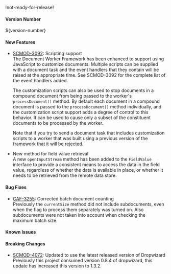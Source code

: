 !not-ready-for-release!

#### Version Number
${version-number}

#### New Features
 - [SCMOD-3092](https://jira.autonomy.com/browse/SCMOD-3092): Scripting support  
    The Document Worker Framework has been enhanced to support using JavaScript to customize documents.  Multiple scripts can be supplied with a document task and the event handlers that they contain will be raised at the appropriate time.  See SCMOD-3092 for the complete list of the event handlers added.

    The customization scripts can also be used to stop documents in a compound document from being passed to the worker's `processDocument()` method.  By default each document in a compound document is passed to the `processDocument()` method individually, and the customization script support adds a degree of control to this behavior.  It can be used to cause only a subset of the constituent documents to be processed by the worker.

    Note that if you try to send a document task that includes customization scripts to a worker that was built using a previous version of the framework that it will be rejected.

 - New method for field value retrieval  
    A new `openInputStream` method has been added to the `FieldValue` interface to provide a consistent means to access the data in the field value, regardless of whether the data is available in place, or whether it needs to be retrieved from the remote data store.

#### Bug Fixes
 - [CAF-3255](https://jira.autonomy.com/browse/CAF-3255): Corrected batch document counting  
    Previously the `currentSize` method did not include subdocuments, even when the flag to process them separately was turned on.  Also subdocuments were not taken into account when checking the maximum batch size.

#### Known Issues


#### Breaking Changes
- [SCMOD-4072](https://jira.autonomy.com/browse/SCMOD-4072): Updated to use the latest released version of Dropwizard
   Previously this project consumed version 0.8.4 of dropwizard, this update has increased this version to 1.3.2.
